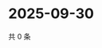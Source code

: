 # 2025-09-30

共 0 条

<!-- BEGIN ZHIHUVIDEO -->
<!-- 最后更新时间 Tue Sep 30 2025 17:12:32 GMT+0800 (China Standard Time) -->

<!-- END ZHIHUVIDEO -->
